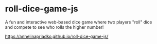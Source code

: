 # roll-dice-game-js
A fun and interactive web-based dice game where two players "roll" dice and compete to see who rolls the higher number!

https://anhelinapriadko.github.io/roll-dice-game-js/
